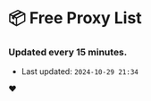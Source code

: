 # :package: Free Proxy List
### Updated every 15 minutes.

- Last updated: `2024-10-29 21:34`

:heart:
